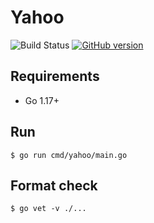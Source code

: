 # Yahoo

![Build Status](https://github.com/gotoeveryone/yahoo/workflows/Build/badge.svg)
[![GitHub version](https://badge.fury.io/gh/gotoeveryone%2Fyahoo.svg)](https://badge.fury.io/gh/gotoeveryone%2Fyahoo)

## Requirements

- Go 1.17+

## Run

```console
$ go run cmd/yahoo/main.go
```

## Format check

```console
$ go vet -v ./...
```
